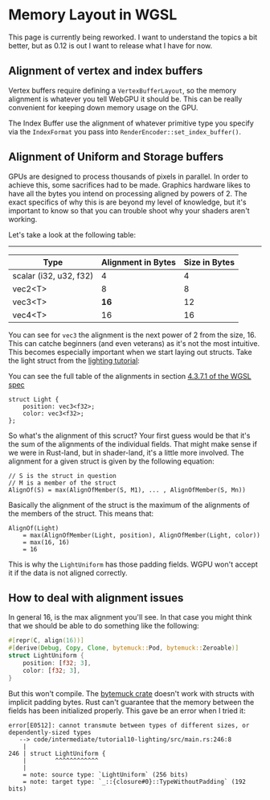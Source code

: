 # Memory Layout in WGSL

<div class="warn">

This page is currently being reworked. I want to understand the topics a bit better, but
as 0.12 is out I want to release what I have for now.

</div>

## Alignment of vertex and index buffers

Vertex buffers require defining a `VertexBufferLayout`, so the memory alignment is whatever
you tell WebGPU it should be. This can be really convenient for keeping down memory usage
on the GPU.

The Index Buffer use the alignment of whatever primitive type you specify via the `IndexFormat`
you pass into `RenderEncoder::set_index_buffer()`.

## Alignment of Uniform and Storage buffers

GPUs are designed to process thousands of pixels in parallel. In order to achieve this,
some sacrifices had to be made. Graphics hardware likes to have all the bytes you intend
on processing aligned by powers of 2. The exact specifics of why this is are beyond 
my level of knowledge, but it's important to know so that you can trouble shoot why your
shaders aren't working.

<!-- The The address of the position of an instance in memory has to a multiple of its alignment.
Normally alignment is the same as size. Exceptions are vec3, structs and arrays. A vec3
is padded to be a vec4 which means it behaves as if it was a vec4 just that the last entry
is not used. -->

Let's take a look at the following table:

---------------------------------------------------------------
| Type                   | Alignment in Bytes | Size in Bytes |
|------------------------|--------------------|---------------|
| scalar (i32, u32, f32) |                  4 |             4 |
| vec2&lt;T&gt;          |                  8 |             8 |
| vec3&lt;T&gt;          |             **16** |            12 |
| vec4&lt;T&gt;          |                 16 |            16 |

You can see for `vec3` the alignment is the next power of 2 from the size, 16. This can
catche beginners (and even veterans) as it's not the most intuitive. This becomes especially
important when we start laying out structs. Take the light struct from the [lighting tutorial](../../intermediate/tutorial10-lighting/#seeing-the-light):

You can see the full table of the alignments in section [4.3.7.1 of the WGSL spec](https://www.w3.org/TR/WGSL/#alignment-and-size)

```wgsl
struct Light {
    position: vec3<f32>;
    color: vec3<f32>;
};
```

So what's the alignment of this scruct? Your first guess would be that it's the sum of
the alignments of the individual fields. That might make sense if we were in Rust-land,
but in shader-land, it's a little more involved. The alignment for a given struct is given
by the following equation:

```
// S is the struct in question
// M is a member of the struct
AlignOf(S) = max(AlignOfMember(S, M1), ... , AlignOfMember(S, Mn))
```

Basically the alignment of the struct is the maximum of the alignments of the members of
the struct. This means that: 

```
AlignOf(Light) 
    = max(AlignOfMember(Light, position), AlignOfMember(Light, color))
    = max(16, 16)
    = 16
```

This is why the `LightUniform` has those padding fields. WGPU won't accept it if the data
is not aligned correctly.

## How to deal with alignment issues

In general 16, is the max alignment you'll see. In that case you might think that we should
be able to do something like the following:

```rust
#[repr(C, align(16))]
#[derive(Debug, Copy, Clone, bytemuck::Pod, bytemuck::Zeroable)]
struct LightUniform {
    position: [f32; 3],
    color: [f32; 3],
}
```

But this won't compile. The [bytemuck crate](https://docs.rs/bytemuck/) doesn't work with
structs with implicit padding bytes. Rust can't guarantee that the memory between the fields
has been initialized properly. This gave be an error when I tried it:

```
error[E0512]: cannot transmute between types of different sizes, or dependently-sized types
   --> code/intermediate/tutorial10-lighting/src/main.rs:246:8
    |
246 | struct LightUniform {
    |        ^^^^^^^^^^^^
    |
    = note: source type: `LightUniform` (256 bits)
    = note: target type: `_::{closure#0}::TypeWithoutPadding` (192 bits)
```

<!-- ## In WGPU

To make *uniform buffers* portable they have to be std140 and not std430.
*Uniform structs* have to be std140.
*Storage structs* have to be std430.

*Storage buffers* for compute shaders can be std140 or std430.

## std140 (since GLSL 1.4, OpenGL 3.1)

Array:

- determine the alignment of the member type and lets name it `align_member`
- the alignment of the array is maximum(`align_member`, 16)

Struct:

- determine the member with the largest alignment and lets name it `max_member_align`
- the alignment of the array is maximum(`max_member_align`, 16)

### crates to make your struct compatible with std140

[glsl_layout](https://github.com/rustgd/glsl-layout)
[crevice](https://github.com/LPGhatguy/crevice)

## std430 (since GLSL 4.3, OpenGL 4.3)

more space efficient for structs and arrays

Array

- alignment is the alignment of the element type

Struct

- alignment is the alignment of the member with the largest alignment

### crates to make yuor struct compatible with std430

[glsl_layout issue](https://github.com/rustgd/glsl-layout/issues/9)
[crevice issue](https://github.com/LPGhatguy/crevice/issues/1)

---- -->

<!-- ## memory qualifiers

TODO readonly, writeonly, restrict -->
